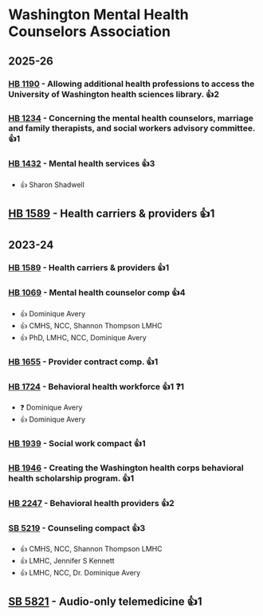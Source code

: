 # Washington Mental Health Counselors Association
## 2025-26

### [HB 1190](/bill/2025-26/hb/1190/) - Allowing additional health professions to access the University of Washington health sciences library. 👍2  

### [HB 1234](/bill/2025-26/hb/1234/) - Concerning the mental health counselors, marriage and family therapists, and social workers advisory committee. 👍1  

### [HB 1432](/bill/2025-26/hb/1432/) - Mental health services 👍3  
* 👍 Sharon Shadwell

## [HB 1589](/bill/2025-26/hb/1589/) - Health carriers & providers 👍1  

## 2023-24

### [HB 1589](/bill/2023-24/hb/1589/) - Health carriers & providers 👍1  

### [HB 1069](/bill/2023-24/hb/1069/) - Mental health counselor comp 👍4  
* 👍 Dominique Avery
* 👍 CMHS, NCC, Shannon Thompson LMHC
* 👍 PhD, LMHC, NCC, Dominique Avery

### [HB 1655](/bill/2023-24/hb/1655/) - Provider contract comp. 👍1  

### [HB 1724](/bill/2023-24/hb/1724/) - Behavioral health workforce 👍1  ❓1
* ❓ Dominique Avery
* 👍 Dominique Avery

### [HB 1939](/bill/2023-24/hb/1939/) - Social work compact 👍1  

### [HB 1946](/bill/2023-24/hb/1946/) - Creating the Washington health corps behavioral health scholarship program. 👍1  

### [HB 2247](/bill/2023-24/hb/2247/) - Behavioral health providers 👍2  

### [SB 5219](/bill/2023-24/sb/5219/) - Counseling compact 👍3  
* 👍 CMHS, NCC, Shannon Thompson LMHC
* 👍 LMHC, Jennifer S Kennett
* 👍 LMHC, NCC, Dr. Dominique Avery

## [SB 5821](/bill/2023-24/sb/5821/) - Audio-only telemedicine 👍1  
